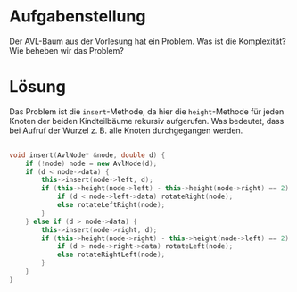 Aufgabenstellung
================

Der AVL-Baum aus der Vorlesung hat ein Problem. Was ist die Komplexität? Wie beheben wir das Problem?

Lösung
======

Das Problem ist die `insert`-Methode, da hier die `height`-Methode für jeden Knoten der beiden Kindteilbäume rekursiv aufgerufen.
Was bedeutet, dass bei Aufruf der Wurzel z. B. alle Knoten durchgegangen werden.

```cpp
                                                                            //       #
void insert(AvlNode* &node, double d) {                                     // T0    1
    if (!node) node = new AvlNode(d);                                       // T1    1
    if (d < node->data) {                                                   // T2    1
        this->insert(node->left, d);                                        // T3    log(n)
        if (this->height(node->left) - this->height(node->right) == 2) {    // T4    ????????????????????????
            if (d < node->left->data) rotateRight(node);                    // T5    1
            else rotateLeftRight(node);                                     // T6    1
        }                                                                   //
    } else if (d > node->data) {                                            //
        this->insert(node->right, d);                                       //
        if (this->height(node->right) - this->height(node->left) == 2) {    //
            if (d > node->right->data) rotateLeft(node);                    //
            else rotateRightLeft(node);                                     //
        }                                                                   //
    }                                                                       //
}                                                                           //
```

